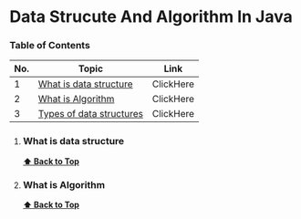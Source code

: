 # Data Strucute And Algorithm In Java

### Table of Contents

| No. | Topic  | Link | 
| --- | ------ | ---  |       
| 1   | [What is data structure](#what-is-a-prototype-chain) | ClickHere
| 2   | [What is Algorithm](#what-is-a-prototype-chain) | ClickHere
| 3   | [Types of data structures](#what-is-a-prototype-chain) | ClickHere


1. ### What is data structure

      **[⬆ Back to Top](#table-of-contents)**

2. ### What is Algorithm

   **[⬆ Back to Top](#table-of-contents)**
